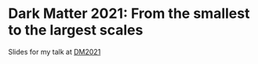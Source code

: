 # Dark Matter 2021: From the smallest to the largest scales 
Slides for my talk at [DM2021](https://indico.ifca.es/event/1199/contributions/9553/)

